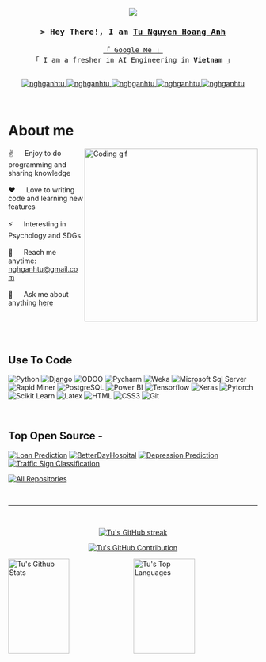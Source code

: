 
<p align="center">
  <img src="https://readme-typing-svg.herokuapp.com?lines=Data+Science+Student;AI+Engineer;AI%20Enthusiastic;Psychology%20and%20SDGs&center=true&width=380&height=45">
</p>


<!-- Intro  -->
<h3 align="center">
        <samp>&gt; Hey There!, I am
                <b><a target="_blank" href="https://nguyen-hoang-anh-tu.jimdosite.com">Tu Nguyen Hoang Anh</a></b>
        </samp>
</h3>


<p align="center"> 
  <samp>
    <a href="https://www.google.com/search?q=betterday+lắng+nghe&client=opera&hs=5m5&sca_esv=562142396&sxsrf=AB5stBjqF3cNlrK4pATZl0Gs9ereVEkk3A%3A1693643998758&ei=3vTyZI_mLYG6wAPljZmoCA&ved=0ahUKEwiPza_Hw4uBAxUBHXAKHeVGBoUQ4dUDCBA&uact=5&oq=betterday+lắng+nghe&gs_lp=Egxnd3Mtd2l6LXNlcnAiFWJldHRlcmRheSBs4bqvbmcgbmdoZTIFECEYoAEyBRAhGKABMgUQIRigAUjvF1ClClj3FHAGeAGQAQKYAZcBoAG8DaoBBDEuMTO4AQPIAQD4AQHCAgoQABhHGNYEGLADwgIIEAAYgAQYywHCAgYQABgeGA3CAggQABgeGA0YCsICCBAAGAgYHhgNwgIHECEYoAEYCuIDBBgAIEGIBgGQBgI&sclient=gws-wiz-serp">「 Google Me 」</a>
    <br>
    「 I am a fresher in AI Engineering in <b>Vietnam</b> 」
    <br>
    <br>
  </samp>
</p>

<p align="center">
 <a href="https://nguyen-hoang-anh-tu.jimdosite.com" target="blank">
  <img src="https://img.shields.io/badge/Website-DC143C?style=for-the-badge&logo=medium&logoColor=white" alt="nghganhtu" />
 </a>
 <a href="https://www.linkedin.com/in/tu-nguyen-hoang-anh/" target="_blank">
  <img src="https://img.shields.io/badge/LinkedIn-0077B5?style=for-the-badge&logo=linkedin&logoColor=white" alt="nghganhtu"/>
 </a>
 <a href="https://www.tiktok.com/@betterdayiu" target="_blank">
  <img src="https://img.shields.io/badge/Tiktok-0A0A0A?style=for-the-badge&logo=Tiktok&logoColor=white" alt="nghganhtu" />
 </a>
 <a href="https://www.instagram.com/nguyenjoseph3/" target="_blank">
  <img src="https://img.shields.io/badge/Instagram-fe4164?style=for-the-badge&logo=instagram&logoColor=white" alt="nghganhtu" />
 </a> 
 <a href="https://www.facebook.com/profile.php?id=100084848316418" target="_blank">
  <img src="https://img.shields.io/badge/Facebook-20BEFF?&style=for-the-badge&logo=facebook&logoColor=white" alt="nghganhtu"  />
  </a> 
</p>
<br />

<!-- About Section -->
 # About me
 
<p>
 <img align="right" width="350" src="/assets/programmer.gif" alt="Coding gif" />
  
  ✌️ &emsp; Enjoy to do programming and sharing knowledge <br/><br/>
 ❤️ &emsp; Love to writing code and learning new features<br/><br/>
 ⚡ &emsp; Interesting in Psychology and SDGs<br/><br/>
 📧 &emsp; Reach me anytime: nghganhtu@gmail.com<br/><br/>
 💬 &emsp; Ask me about anything [here](https://github.com/nghganhtu/nghganhtu/issues)

</p>

<br/>
<br/>
<br/>

## Use To Code

![Python](https://img.shields.io/badge/Python-F0DB4F?style=for-the-badge&labelColor=black&logo=python&logoColor=F0DB4F)
![Django](https://img.shields.io/badge/Django-007acc?style=for-the-badge&labelColor=black&logo=django&logoColor=007acc)
![ODOO](https://img.shields.io/badge/-ODOO-61DBFB?style=for-the-badge&labelColor=black&logoColor=61DBFB)
![Pycharm](https://img.shields.io/badge/Pycharm-20232A?style=for-the-badge&logo=pycharm&logoColor=61DAFB)
![Weka](https://img.shields.io/badge/Weka-CC6699?style=for-the-badge&logoColor=white)
![Microsoft Sql Server](https://img.shields.io/badge/Microsoft_Sql_Server-000000?style=for-the-badge&logo=microsoftsqlserver&logoColor=white)
![Rapid Miner](https://img.shields.io/badge/RapidMiner-0170FE?style=for-the-badge&logoColor=white)
![PostgreSQL](https://img.shields.io/badge/PostgreSQ-L3C873A?style=for-the-badge&labelColor=black&logo=postgresql&logoColor=3C873A)
![Power BI](https://img.shields.io/badge/Power%20BI-000000?style=for-the-badge&logo=powerbi&logoColor=white)
![Tensorflow](https://img.shields.io/badge/Tensorflow_CSS-092749?style=for-the-badge&logo=tensorflow&logoColor=06B6D4&labelColor=000000)
![Keras](https://img.shields.io/badge/Keras-563D7C?style=for-the-badge&logo=keras&logoColor=white)
![Pytorch](https://img.shields.io/badge/Pytorch-2E7EEA?style=for-the-badge&logo=pytorch&logoColor=white)
![Scikit Learn](https://img.shields.io/badge/Scikit_Learn-000000?style=for-the-badge&logo=scikitlearn&logoColor=white)
![Latex](https://img.shields.io/badge/Latex-593D88?style=for-the-badge&logo=latex&logoColor=white)
![HTML](https://img.shields.io/badge/HTML5-E34F26?style=for-the-badge&logo=html5&logoColor=white)
![CSS3](https://img.shields.io/badge/CSS3-1572B6?style=for-the-badge&logo=css3&logoColor=white)
![Git](https://img.shields.io/badge/Git-F05032?style=for-the-badge&logo=git&logoColor=white)

<br/>

## Top Open Source -

[![Loan Prediction](https://github-readme-stats.vercel.app/api/pin/?username=nghganhtu&repo=Loan-Prediction&border_color=7F3FBF&bg_color=0D1117&title_color=C9D1D9&text_color=8B949E&icon_color=7F3FBF)](https://github.com/nghganhtu/Loan-Prediction)
[![BetterDayHospital](https://github-readme-stats.vercel.app/api/pin/?username=nghganhtu&repo=BetterDayHospital&border_color=7F3FBF&bg_color=0D1117&title_color=C9D1D9&text_color=8B949E&icon_color=7F3FBF)](https://github.com/nghganhtu/BetterDayHospital)
[![Depression Prediction](https://github-readme-stats.vercel.app/api/pin/?username=nghganhtu&repo=VNICT_Depression&border_color=7F3FBF&bg_color=0D1117&title_color=C9D1D9&text_color=8B949E&icon_color=7F3FBF)](https://github.com/nghganhtu/VNICT_Depression)
[![Traffic Sign Classification](https://github-readme-stats.vercel.app/api/pin/?username=nghganhtu&repo=Traffic-Sign-Classification&border_color=7F3FBF&bg_color=0D1117&title_color=C9D1D9&text_color=8B949E&icon_color=7F3FBF)](https://github.com/nghganhtu/Traffic-Sign-Classification)



<p align="left">
  <a href="https://github.com/nghganhtu?tab=repositories" target="_blank"><img alt="All Repositories" title="All Repositories" src="https://img.shields.io/badge/-All%20Repos-2962FF?style=for-the-badge&logo=koding&logoColor=white"/></a>
</p>

<br/>
<hr/>
<br/>

<p align="center">
  <a href="https://github.com/nghganhtu">
    <img src="https://github-readme-streak-stats.herokuapp.com/?user=nghganhtu&theme=radical&border=7F3FBF&background=0D1117" alt="Tu's GitHub streak"/>
  </a>
</p>

<p align="center">
  <a href="https://github.com/nghganhtu">
    <img src="https://github-profile-summary-cards.vercel.app/api/cards/profile-details?username=nghganhtu&theme=radical" alt="Tu's GitHub Contribution"/>
  </a>
</p>

<a> 
    <a href="https://github.com/nghganhtu"><img alt="Tu's Github Stats" src="https://denvercoder1-github-readme-stats.vercel.app/api?username=nghganhtu&show_icons=true&count_private=true&theme=react&border_color=7F3FBF&bg_color=0D1117&title_color=F85D7F&icon_color=F8D866" height="192px" width="49.5%"/></a>
  <a href="https://github.com/nghganhtu"><img alt="Tu's Top Languages" src="https://denvercoder1-github-readme-stats.vercel.app/api/top-langs/?username=nghganhtu&langs_count=8&layout=compact&theme=react&border_color=7F3FBF&bg_color=0D1117&title_color=F85D7F&icon_color=F8D866" height="192px" width="49.5%"/></a>
  <br/>
</a>



